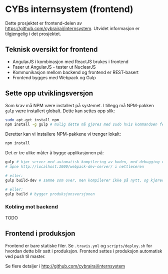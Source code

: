 # CYBs internsystem (frontend)
Dette prosjektet er frontend-delen av https://github.com/cybrairai/internsystem. Utvidet informasjon er tilgjengelig i det prosjektet.

## Teknisk oversikt for frontend
* AngularJS i kombinasjon med ReactJS brukes i frontend
* Faser ut AngularJS - tester ut NuclearJS
* Kommunikasjon mellom backend og frontend er REST-basert
* Frontend bygges med Webpack og Gulp

## Sette opp utviklingsversjon
Som krav må NPM være installert på systemet. I tillegg må NPM-pakken `gulp` være installert globalt. Dette kan settes opp slik:

```bash
sudo apt-get install npm
npm install -g gulp # mulig dette må gjøres med sudo hvis kommandoen feiler
```

Deretter kan vi installere NPM-pakkene vi trenger lokalt:

```bash
npm install
```

Det er tre ulike måter å bygge applikasjonen på:

```bash
gulp # kjør server med automatisk kompilering av koden, med debugging og dev-versjon
# åpne http://localhost:3000/webpack-dev-server/ i nettleseren
```

```bash
# eller:
gulp build-dev # samme som over, men kompilerer ikke på nytt, og kjører ikke server
```

```bash
# eller:
gulp build # bygger produksjonsversjonen
```

### Kobling mot backend
TODO

## Frontend i produksjon
Frontend er bare statiske filer. Se `.travis.yml` og `scripts/deploy.sh` for hvordan dette blir satt i produksjon. Frontend settes i produksjon automatisk ved push til master.

Se flere detaljer i http://github.com/cybrairai/internsystem

